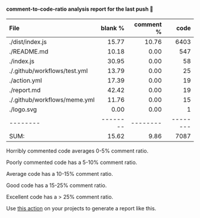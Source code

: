 #### comment-to-code-ratio analysis report for the last push :tada:
        
 File|blank %|comment %|code
:-------|-------:|-------:|-------:
./dist/index.js|15.77|10.76|6403
./README.md|10.18|0.00|547
./index.js|30.95|0.00|58
./.github/workflows/test.yml|13.79|0.00|25
./action.yml|17.39|0.00|19
./report.md|42.42|0.00|19
./.github/workflows/meme.yml|11.76|0.00|15
./logo.svg|0.00|0.00|1
--------|--------|--------|--------
SUM:|15.62|9.86|7087


 
 Horribly commented code averages 0-5% comment ratio.

 Poorly commented code has a 5-10% comment ratio.

 Average code has a 10-15% comment ratio.

 Good code has a 15-25% comment ratio.

 Excellent code has a > 25% comment ratio.


 Use [this action](https://github.com/deep5050/comment-to-code-ratio-action) on your projects to generate a report like this.